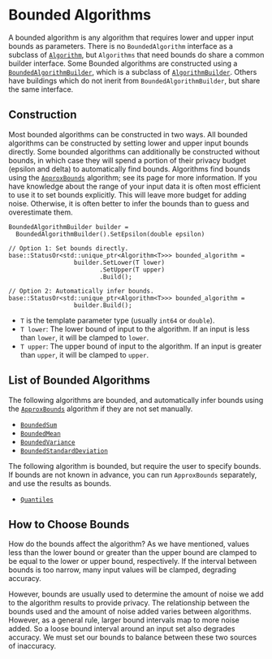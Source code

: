 # Bounded Algorithms

A bounded algorithm is any algorithm that requires lower and upper input bounds
as parameters. There is no `BoundedAlgorithm` interface as a subclass of
[`Algorithm`](algorithm.md), but `Algorithms` that need bounds do share a common
builder interface. Some Bounded algorithms are constructed using a
[`BoundedAlgorithmBuilder`](https://github.com/google/differential-privacy/blob/main/cc/algorithms/bounded-algorithm.h),
which is a subclass of [`AlgorithmBuilder`](https://github.com/google/differential-privacy/blob/main/cc/algorithms/algorithm.h).
Others have buildings which do not inerit from `BoundedAlgorithmBuilder`, but
share the same interface.

## Construction

Most bounded algorithms can be constructed in two ways. All bounded algorithms
can be constructed by setting lower and upper input bounds directly. Some
bounded algorithms can additionally be constructed without bounds, in which case
they will spend a portion of their privacy budget (epsilon and delta) to
automatically find bounds. Algorithms find bounds using the
[`ApproxBounds`](approx-bounds.md) algorithm; see its page for more information.
If you have knowledge about the range of your input data it is often most
efficient to use it to set bounds explicitly. This will leave more budget for
adding noise. Otherwise, it is often better to infer the bounds than to guess
and overestimate them.

```
BoundedAlgorithmBuilder builder =
  BoundedAlgorithmBuilder().SetEpsilon(double epsilon)

// Option 1: Set bounds directly.
base::StatusOr<std::unique_ptr<Algorithm<T>>> bounded_algorithm =
                  builder.SetLower(T lower)
                         .SetUpper(T upper)
                         .Build();

// Option 2: Automatically infer bounds.
base::StatusOr<std::unique_ptr<Algorithm<T>>> bounded_algorithm =
                  builder.Build();
```

*   `T` is the template parameter type (usually `int64` or `double`).
*   `T lower`: The lower bound of input to the algorithm. If an input is less
    than `lower`, it will be clamped to `lower`.
*   `T upper`: The upper bound of input to the algorithm. If an input is greater
    than `upper`, it will be clamped to `upper`.

## List of Bounded Algorithms

The following algorithms are bounded, and automatically infer bounds using the
[`ApproxBounds`](approx-bounds.md) algorithm if they are not set manually.

*   [`BoundedSum`](bounded-sum.md)
*   [`BoundedMean`](bounded-mean.md)
*   [`BoundedVariance`](bounded-variance.md)
*   [`BoundedStandardDeviation`](bounded-standard-deviation.md)

The following algorithm is bounded, but require the user to specify bounds. If
bounds are not known in advance, you can run `ApproxBounds` separately, and
use the results as bounds.

*   [`Quantiles`](quantiles.md)

## How to Choose Bounds

How do the bounds affect the algorithm? As we have mentioned, values less than
the lower bound or greater than the upper bound are clamped to be equal to the
lower or upper bound, respectively. If the interval between bounds is too
narrow, many input values will be clamped, degrading accuracy.

However, bounds are usually used to determine the amount of noise we add to the
algorithm results to provide privacy. The relationship between the bounds used
and the amount of noise added varies between algorithms. However, as a general
rule, larger bound intervals map to more noise added. So a loose bound interval
around an input set also degrades accuracy. We must set our bounds to balance
between these two sources of inaccuracy.

